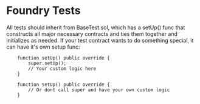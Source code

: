 # Foundry Tests

All tests should inherit from BaseTest.sol, which has a setUp() func that constructs all major necessary contracts and ties them together and initializes as needed. If your test contract wants to do something special, it can have it's own setup func:

```
	function setUp() public override {
		super.setUp();
		// Your custom logic here
	}

	function setUp() public override {
		// Or dont call super and have your own custom logic
	}

```
